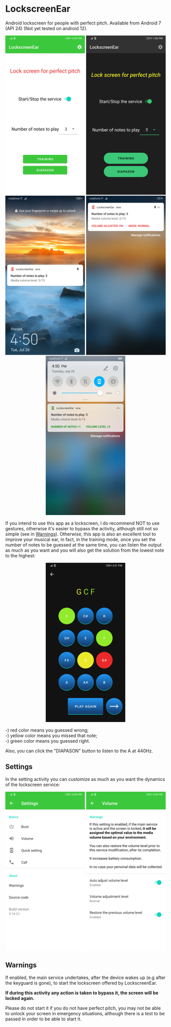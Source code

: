# LockscreenEar
Android lockscreen for people with perfect pitch. Available from Android 7 (API 24) (Not yet tested on android 12).

<div align="center">
	<img src="https://github.com/EmanueleDeSantis/LockscreenEar/blob/main/img/Screenshot_MainActivity.png" alt="Screenshot_MainActivity" width="250" height="500"/> 
	<img src="https://github.com/EmanueleDeSantis/LockscreenEar/blob/main/img/Screenshot_MainActivity_dark.png" alt="Screenshot_MainActivity_dark" width="250" height="500"/>
</div>

<div align="center">
	<img src="https://github.com/EmanueleDeSantis/LockscreenEar/blob/main/img/Screenshot_LockscreenEarService_locked.png" alt="Screenshot_LockscreenEarService_locked" width="250" height="500"/>
	<img src="https://github.com/EmanueleDeSantis/LockscreenEar/blob/main/img/Screenshot_LockscreenEarService_volume_controls_locked.png" alt="Screenshot_LockscreenEarService_volume_controls_locked" width="250" height="500"/>
	<img src="https://github.com/EmanueleDeSantis/LockscreenEar/blob/main/img/Screenshot_LockscreenEarService_unlocked.png" alt="Screenshot_LockscreenEarService_unlocked" width="250" height="500"/>
</div>

If you intend to use this app as a lockscreen, I do recommend NOT to use gestures, otherwise it's easier to bypass the activity, although still not so simple (see in [Warnings](#warnings)). Otherwise, this app is also an excellent tool to improve your musical ear,
in fact, in the training mode, once you set the number of notes to be guessed at the same time, you can listen the output as much as you want and you will also get the solution from the lowest note to the highest:

<div align="center">
	<img src="https://github.com/EmanueleDeSantis/LockscreenEar/blob/main/img/Screenshot_EarTrainingFragment.png" alt="Screenshot_EarTrainingFragment" width="250" height="500"/>
</div>

-) red color means you guessed wrong;<br />
-) yellow color means you missed that note;<br />
-) green color means you guessed right.<br />

Also, you can click the "DIAPASON" button to listen to the A at 440Hz.

## Settings
In the setting activity you can customize as much as you want the dynamics of the lockscreen service:

<div align="center">
	<img src="https://github.com/EmanueleDeSantis/LockscreenEar/blob/main/img/Screenshot_SettingsActivity.png" alt="Screenshot_SettingsActivity" width="250" height="500"/> 
	<img src="https://github.com/EmanueleDeSantis/LockscreenEar/blob/main/img/Screenshot_VolumeAdapterSettingFragment.png" alt="Screenshot_VolumeAdapterSettingFragment" width="250" height="500"/>
</div>

## Warnings
If enabled, the main service undertakes, after the device wakes up (e.g after the keyguard is gone), to start the lockscreen offered by LockscreenEar.

**If during this activity any action is taken to bypass it, the screen will be locked again.**

Please do not start it if you do not have perfect pitch, you may not be able to unlock your screen in emergency situations, although there is a test to be passed in order to be able to start it.